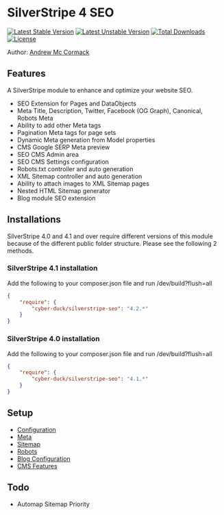 # SilverStripe 4 SEO

[![Latest Stable Version](https://poser.pugx.org/cyber-duck/silverstripe-seo/v/stable)](https://packagist.org/packages/cyber-duck/silverstripe-seo)
[![Latest Unstable Version](https://poser.pugx.org/cyber-duck/silverstripe-seo/v/unstable)](https://packagist.org/packages/cyber-duck/silverstripe-seo)
[![Total Downloads](https://poser.pugx.org/cyber-duck/silverstripe-seo/downloads)](https://packagist.org/packages/cyber-duck/silverstripe-seo)
[![License](https://poser.pugx.org/cyber-duck/silverstripe-seo/license)](https://packagist.org/packages/cyber-duck/silverstripe-seo)

Author: [Andrew Mc Cormack](https://github.com/Andrew-Mc-Cormack)

## Features

A SilverStripe module to enhance and optimize your website SEO. 
  - SEO Extension for Pages and DataObjects
  - Meta Title, Description, Twitter, Facebook (OG Graph), Canonical, Robots Meta
  - Ability to add other Meta tags
  - Pagination Meta tags for page sets
  - Dynamic Meta generation from Model properties
  - CMS Google SERP Meta preview
  - SEO CMS Admin area
  - SEO CMS Settings configuration
  - Robots.txt controller and auto generation
  - XML Sitemap controller and auto generation
  - Ability to attach images to XML Sitemap pages
  - Nested HTML Sitemap generator
  - Blog module SEO extension

## Installations

SilverStripe 4.0 and 4.1 and over require different versions of this module because of the different public folder structure. Please see the following 2 methods.

### SilverStripe 4.1 installation

Add the following to your composer.json file and run /dev/build?flush=all

```json
{  
    "require": {  
        "cyber-duck/silverstripe-seo": "4.2.*"
    }
}
```

### SilverStripe 4.0 installation

Add the following to your composer.json file and run /dev/build?flush=all

```json
{  
    "require": {  
        "cyber-duck/silverstripe-seo": "4.1.*"
    }
}
```

## Setup

  - [Configuration](/docs/configuration)
  - [Meta](/docs/meta)
  - [Sitemap](/docs/sitemap)
  - [Robots](/docs/robots)
  - [Blog Configuration](/docs/blog-configuration)
  - [CMS Features](/docs/cms-features)

## Todo

  - Automap Sitemap Priority